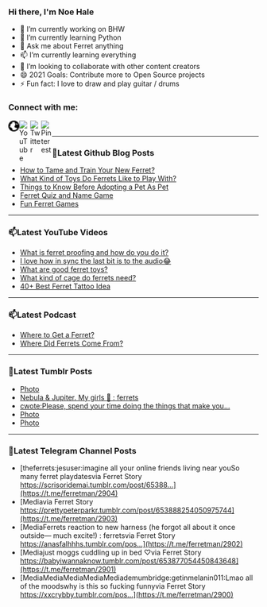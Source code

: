### Hi there, I'm Noe Hale

- 🔭 I’m currently working on BHW
- 🌱 I’m currently learning Python
- 💬 Ask me about Ferret anything
- 📫 I’m currently learning everything
- 🔭 I’m looking to collaborate with other content creators
- 😄 2021 Goals: Contribute more to Open Source projects
- ⚡ Fun fact: I love to draw and play guitar / drums

### Connect with me:

[<img align="left" alt="ferretvoice.com" width="22px" src="https://raw.githubusercontent.com/iconic/open-iconic/master/svg/globe.svg" />](https://ferretvoice.com)
[<img align="left" alt="YouTube" width="22px" src="https://cdn.jsdelivr.net/npm/simple-icons@v3/icons/youtube.svg" />](https://www.youtube.com/channel/UCk665XTfaMLVwFVWUmgnDiw)
[<img align="left" alt="Twitter" width="22px" src="https://cdn.jsdelivr.net/npm/simple-icons@v3/icons/twitter.svg" />](https://twitter.com/voiceferret)
[<img align="left" alt="Pinterest" width="22px" src="https://cdn.jsdelivr.net/npm/simple-icons@v3/icons/pinterest.svg" />](https://www.pinterest.com/voiceferret/)

<br />

---
### 🔭Latest Github Blog Posts
<!-- GITHUB:START -->
- [How to Tame and Train Your New Ferret?](http://noehale.github.io/how-to-tame-and-train-your-new-ferret/)
- [What Kind of Toys Do Ferrets Like to Play With?](http://noehale.github.io/what-kind-of-toys-do-ferrets-like-to-play-with/)
- [Things to Know Before Adopting a Pet As Pet](http://noehale.github.io/things-to-know-before-adopting-a-pet-as-pet/)
- [Ferret Quiz and Name Game](http://noehale.github.io/ferret-quiz/)
- [Fun Ferret Games](http://noehale.github.io/fun-ferret-games/)
<!-- GITHUB:END -->
---
### 📫Latest YouTube Videos

<!-- YOUTUBE:START -->
- [What is ferret proofing and how do you do it?](https://www.youtube.com/watch?v=81Syh_DJBQQ)
- [I love how in sync the last bit is to the audio😂](https://www.youtube.com/watch?v=WHBeGHwSlGY)
- [What are good ferret toys?](https://www.youtube.com/watch?v=tPxRilBzc0s)
- [What kind of cage do ferrets need?](https://www.youtube.com/watch?v=xzz6hC3sR5A)
- [40+ Best Ferret Tattoo Idea](https://www.youtube.com/watch?v=KIKqduR6Xcs)
<!-- YOUTUBE:END -->

---
### 📫Latest Podcast

<!-- PODCAST:START -->
- [Where to Get a Ferret?](https://anchor.fm/ferretvoice/episodes/Where-to-Get-a-Ferret-erurfu)
- [Where Did Ferrets Come From?](https://anchor.fm/ferretvoice/episodes/Where-Did-Ferrets-Come-From-eruq8g)
<!-- PODCAST:END -->
---
### 📝Latest Tumblr Posts

<!-- TUMBLR:START -->
- [Photo](https://come-forth-into-the-light.tumblr.com/post/653892135573241856)
- [Nebula & Jupiter. My girls 💜 : ferrets](https://come-forth-into-the-light.tumblr.com/post/653869395159973888)
- [cwote:Please, spend your time doing the things that make you...](https://come-forth-into-the-light.tumblr.com/post/653824130314108928)
- [Photo](https://come-forth-into-the-light.tumblr.com/post/653801458902450176)
- [Photo](https://come-forth-into-the-light.tumblr.com/post/653778820522016768)
<!-- TUMBLR:END -->
---
### 📝Latest Telegram Channel Posts

<!-- TELEGRAM:START -->
- [theferrets:jesuser:imagine all your online friends living near youSo many ferret playdatesvia Ferret Story https://scrisoridemai.tumblr.com/post/65388...](https://t.me/ferretman/2904)
- [Mediavia Ferret Story https://prettypeterparkr.tumblr.com/post/653888254050975744](https://t.me/ferretman/2903)
- [MediaFerrets reaction to new harness (he forgot all about it once outside— much excite!) : ferretsvia Ferret Story https://anasfalhhhs.tumblr.com/pos...](https://t.me/ferretman/2902)
- [Mediajust moggs cuddling up in bed ♡via Ferret Story https://babyiwannaknow.tumblr.com/post/653877054450843648](https://t.me/ferretman/2901)
- [MediaMediaMediaMediaMediademumbridge:getinmelanin011:Lmao all of the moodswhy is this so fucking funnyvia Ferret Story https://xxcrybby.tumblr.com/pos...](https://t.me/ferretman/2900)
<!-- TELEGRAM:END -->

